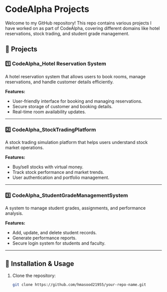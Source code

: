 # CodeAlpha Projects

Welcome to my GitHub repository! This repo contains various projects I have worked on as part of CodeAlpha, covering different domains like hotel reservations, stock trading, and student grade management.

## 📌 Projects

### 1️⃣ CodeAlpha_Hotel Reservation System
A hotel reservation system that allows users to book rooms, manage reservations, and handle customer details efficiently.

**Features:**
- User-friendly interface for booking and managing reservations.
- Secure storage of customer and booking details.
- Real-time room availability updates.

---

### 2️⃣ CodeAlpha_StockTradingPlatform
A stock trading simulation platform that helps users understand stock market operations.

**Features:**
- Buy/sell stocks with virtual money.
- Track stock performance and market trends.
- User authentication and portfolio management.

---

### 3️⃣ CodeAlpha_StudentGradeManagementSystem
A system to manage student grades, assignments, and performance analysis.

**Features:**
- Add, update, and delete student records.
- Generate performance reports.
- Secure login system for students and faculty.

---

## 🚀 Installation & Usage
1. Clone the repository:
   ```sh
   git clone https://github.com/hmasood21955/your-repo-name.git
